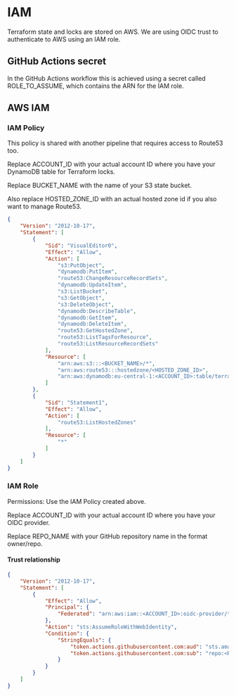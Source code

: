 # IAM

Terraform state and locks are stored on AWS. We are using OIDC trust to authenticate to AWS using an IAM role.

## GitHub Actions secret

In the GitHub Actions workflow this is achieved using a secret called ROLE_TO_ASSUME, which contains the ARN for the IAM role.

## AWS IAM

### IAM Policy

This policy is shared with another pipeline that requires access to Route53 too.

Replace ACCOUNT_ID with your actual account ID where you have your DynamoDB table for Terraform locks.

Replace BUCKET_NAME with the name of your S3 state bucket.

Also replace HOSTED_ZONE_ID with an actual hosted zone id if you also want to manage Route53.

```json
{
    "Version": "2012-10-17",
    "Statement": [
        {
            "Sid": "VisualEditor0",
            "Effect": "Allow",
            "Action": [
                "s3:PutObject",
                "dynamodb:PutItem",
                "route53:ChangeResourceRecordSets",
                "dynamodb:UpdateItem",
                "s3:ListBucket",
                "s3:GetObject",
                "s3:DeleteObject",
                "dynamodb:DescribeTable",
                "dynamodb:GetItem",
                "dynamodb:DeleteItem",
                "route53:GetHostedZone",
                "route53:ListTagsForResource",
                "route53:ListResourceRecordSets"
            ],
            "Resource": [
                "arn:aws:s3:::<BUCKET_NAME>/*",
                "arn:aws:route53:::hostedzone/<HOSTED_ZONE_ID>",
                "arn:aws:dynamodb:eu-central-1:<ACCOUNT_ID>:table/terraform-locks"
            ]
        },
        {
            "Sid": "Statement1",
            "Effect": "Allow",
            "Action": [
                "route53:ListHostedZones"
            ],
            "Resource": [
                "*"
            ]
        }
    ]
}
```

### IAM Role

Permissions: Use the IAM Policy created above.

Replace ACCOUNT_ID with your actual account ID where you have your OIDC provider.

Replace REPO_NAME with your GitHub repository name in the format owner/repo.

#### Trust relationship

```json
{
    "Version": "2012-10-17",
    "Statement": [
        {
            "Effect": "Allow",
            "Principal": {
                "Federated": "arn:aws:iam::<ACCOUNT_ID>:oidc-provider/token.actions.githubusercontent.com"
            },
            "Action": "sts:AssumeRoleWithWebIdentity",
            "Condition": {
                "StringEquals": {
                    "token.actions.githubusercontent.com:aud": "sts.amazonaws.com",
                    "token.actions.githubusercontent.com:sub": "repo:<REPO_NAME>:ref:refs/heads/main"
                }
            }
        }
    ]
}
```

